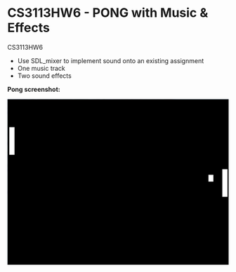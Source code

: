 ﻿CS3113HW6 - PONG with Music & Effects
=========

CS3113HW6

* Use SDL_mixer to implement sound onto an existing assignment
* One music track
* Two sound effects

**Pong screenshot:**

![Alt text](https://github.com/wheressswaldo/CS3113/blob/master/HW06/Pong%20with%20Music%20&%20Effects/pong.png?raw=true "Pong")

